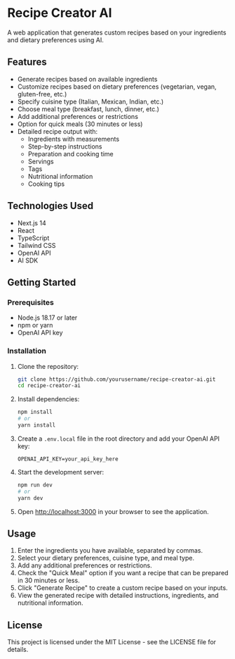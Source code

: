# Recipe Creator AI

A web application that generates custom recipes based on your ingredients and dietary preferences using AI.

## Features

- Generate recipes based on available ingredients
- Customize recipes based on dietary preferences (vegetarian, vegan, gluten-free, etc.)
- Specify cuisine type (Italian, Mexican, Indian, etc.)
- Choose meal type (breakfast, lunch, dinner, etc.)
- Add additional preferences or restrictions
- Option for quick meals (30 minutes or less)
- Detailed recipe output with:
  - Ingredients with measurements
  - Step-by-step instructions
  - Preparation and cooking time
  - Servings
  - Tags
  - Nutritional information
  - Cooking tips

## Technologies Used

- Next.js 14
- React
- TypeScript
- Tailwind CSS
- OpenAI API
- AI SDK

## Getting Started

### Prerequisites

- Node.js 18.17 or later
- npm or yarn
- OpenAI API key

### Installation

1. Clone the repository:
   ```bash
   git clone https://github.com/yourusername/recipe-creator-ai.git
   cd recipe-creator-ai
   ```

2. Install dependencies:
   ```bash
   npm install
   # or
   yarn install
   ```

3. Create a `.env.local` file in the root directory and add your OpenAI API key:
   ```
   OPENAI_API_KEY=your_api_key_here
   ```

4. Start the development server:
   ```bash
   npm run dev
   # or
   yarn dev
   ```

5. Open [http://localhost:3000](http://localhost:3000) in your browser to see the application.

## Usage

1. Enter the ingredients you have available, separated by commas.
2. Select your dietary preferences, cuisine type, and meal type.
3. Add any additional preferences or restrictions.
4. Check the "Quick Meal" option if you want a recipe that can be prepared in 30 minutes or less.
5. Click "Generate Recipe" to create a custom recipe based on your inputs.
6. View the generated recipe with detailed instructions, ingredients, and nutritional information.

## License

This project is licensed under the MIT License - see the LICENSE file for details. 